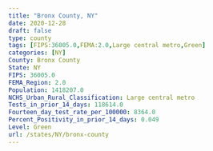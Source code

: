 ```yaml
---
title: "Bronx County, NY"
date: 2020-12-28
draft: false
type: county
tags: [FIPS:36005.0,FEMA:2.0,Large central metro,Green]
categories: [NY]
County: Bronx County
State: NY
FIPS: 36005.0
FEMA_Region: 2.0
Population: 1418207.0
NCHS_Urban_Rural_Classification: Large central metro
Tests_in_prior_14_days: 118614.0
Fourteen_day_test_rate_per_100000: 8364.0
Percent_Positivity_in_prior_14_days: 0.049
Level: Green
url: /states/NY/bronx-county
---
```



